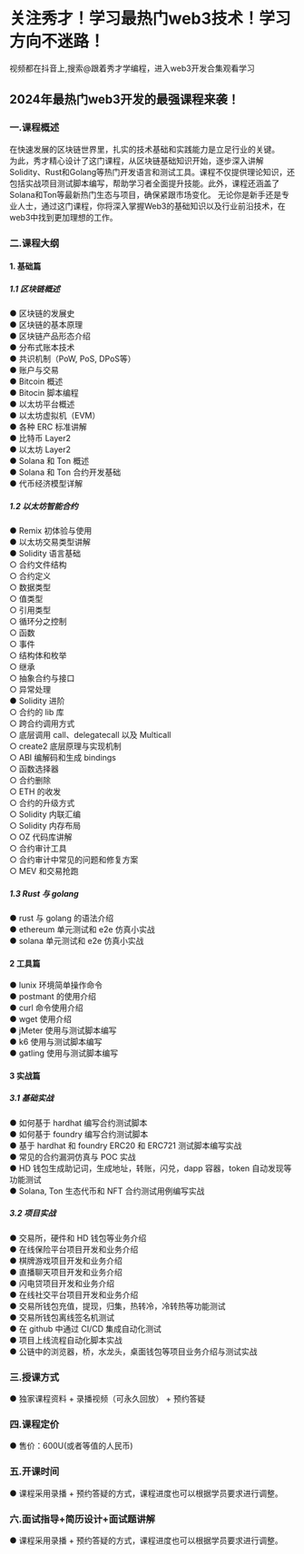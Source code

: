 # 关注秀才！学习最热门web3技术！学习方向不迷路！
视频都在抖音上,搜索@跟着秀才学编程，进入web3开发合集观看学习
## 2024年最热门web3开发的最强课程来袭！
### 一.课程概述
在快速发展的区块链世界里，扎实的技术基础和实践能力是立足行业的关键。<br/>
为此，秀才精心设计了这门课程，从区块链基础知识开始，逐步深入讲解Solidity、Rust和Golang等热门开发语言和测试工具。课程不仅提供理论知识，还包括实战项目测试脚本编写，帮助学习者全面提升技能。此外，课程还涵盖了Solana和Ton等最新热门生态与项目，确保紧跟市场变化。
无论你是新手还是专业人士，通过这门课程，你将深入掌握Web3的基础知识以及行业前沿技术，在web3中找到更加理想的工作。
### 二.课程大纲
#### 1. 基础篇
##### 1.1 区块链概述
   ● 区块链的发展史<br/>
   ● 区块链的基本原理<br/>
   ● 区块链产品形态介绍<br/>
   ● 分布式账本技术<br/>
   ● 共识机制（PoW, PoS, DPoS等）<br/>
   ● 账户与交易<br/>
   ● Bitcoin 概述<br/>
   ● Bitocin 脚本编程<br/>
   ● 以太坊平台概述<br/>
   ● 以太坊虚拟机（EVM）<br/>
   ● 各种 ERC 标准讲解<br/>
   ● 比特币 Layer2<br/>
   ● 以太坊 Layer2<br/>
   ● Solana 和 Ton 概述<br/>
   ● Solana 和 Ton 合约开发基础<br/>
   ● 代币经济模型详解<br/>
##### 1.2 以太坊智能合约
   ● Remix 初体验与使用<br/>
   ● 以太坊交易类型讲解<br/>
   ● Solidity 语言基础<br/>
   ○ 合约文件结构<br/>
   ○ 合约定义<br/>
   ○ 数据类型<br/>
   ○ 值类型<br/>
   ○ 引用类型<br/>
   ○ 循环分之控制<br/>
   ○ 函数<br/>
   ○ 事件<br/>
   ○ 结构体和枚举<br/>
   ○ 继承<br/>
   ○ 抽象合约与接口<br/>
   ○ 异常处理<br/>
   ● Solidity 进阶<br/>
   ○ 合约的 lib 库<br/>
   ○ 跨合约调用方式<br/>
   ○ 底层调用 call、delegatecall 以及 Multicall<br/>
   ○ create2 底层原理与实现机制<br/>
   ○ ABI 编解码和生成 bindings<br/>
   ○ 函数选择器<br/>
   ○ 合约删除<br/>
   ○ ETH 的收发<br/>
   ○ 合约的升级方式<br/>
   ○ Solidity 内联汇编<br/>
   ○ Solidity 内存布局<br/>
   ○ OZ 代码库讲解<br/>
   ○ 合约审计工具<br/>
   ○ 合约审计中常见的问题和修复方案<br/>
   ○ MEV 和交易抢跑<br/>
##### 1.3 Rust 与 golang
   ● rust 与 golang 的语法介绍<br/>
   ● ethereum 单元测试和 e2e 仿真小实战<br/>
   ● solana 单元测试和 e2e 仿真小实战<br/>
#### 2 工具篇
   ● lunix 环境简单操作命令<br/>
   ● postmant 的使用介绍<br/>
   ● curl 命令使用介绍<br/>
   ● wget 使用介绍<br/>
   ● jMeter 使用与测试脚本编写<br/>
   ● k6 使用与测试脚本编写<br/>
   ● gatling 使用与测试脚本编写<br/>
#### 3 实战篇
##### 3.1 基础实战
   ● 如何基于 hardhat 编写合约测试脚本<br/>
   ● 如何基于 foundry 编写合约测试脚本<br/>
   ● 基于 hardhat 和 foundry ERC20 和 ERC721 测试脚本编写实战<br/>
   ● 常见的合约漏洞仿真与 POC 实战<br/>
   ● HD 钱包生成助记词，生成地址，转账，闪兑，dapp 容器，token 自动发现等功能测试<br/>
   ● Solana, Ton 生态代币和 NFT 合约测试用例编写实战<br/>
##### 3.2 项目实战
   ● 交易所，硬件和 HD 钱包等业务介绍<br/>
   ● 在线保险平台项目开发和业务介绍<br/>
   ● 棋牌游戏项目开发和业务介绍<br/>
   ● 直播聊天项目开发和业务介绍<br/>
   ● 闪电贷项目开发和业务介绍<br/>
   ● 在线社交平台项目开发和业务介绍<br/>
   ● 交易所钱包充值，提现，归集，热转冷，冷转热等功能测试<br/>
   ● 交易所钱包离线签名机测试<br/>
   ● 在 github 中通过 CI/CD 集成自动化测试<br/>
   ● 项目上线流程自动化脚本实战<br/>
   ● 公链中的浏览器，桥，水龙头，桌面钱包等项目业务介绍与测试实战<br/>
### 三.授课方式
   ● 独家课程资料 + 录播视频（可永久回放） + 预约答疑
### 四.课程定价
   ● 售价：600U(或者等值的人民币)
### 五.开课时间
   ● 课程采用录播 + 预约答疑的方式，课程进度也可以根据学员要求进行调整。
### 六.面试指导+简历设计+面试题讲解
● 课程采用录播 + 预约答疑的方式，课程进度也可以根据学员要求进行调整。